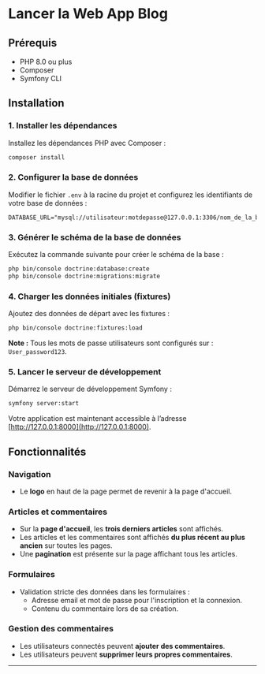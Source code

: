# Lancer la Web App Blog

## Prérequis

- PHP 8.0 ou plus
- Composer
- Symfony CLI

## Installation

### 1. Installer les dépendances

Installez les dépendances PHP avec Composer :

```bash
composer install
```

### 2. Configurer la base de données

Modifier le fichier `.env` à la racine du projet et configurez les identifiants de votre base de données :

```
DATABASE_URL="mysql://utilisateur:motdepasse@127.0.0.1:3306/nom_de_la_base"
```

### 3. Générer le schéma de la base de données

Exécutez la commande suivante pour créer le schéma de la base :

```bash
php bin/console doctrine:database:create
php bin/console doctrine:migrations:migrate
```

### 4. Charger les données initiales (fixtures)

Ajoutez des données de départ avec les fixtures :

```bash
php bin/console doctrine:fixtures:load
```

**Note :** Tous les mots de passe utilisateurs sont configurés sur : `User_password123`.

### 5. Lancer le serveur de développement

Démarrez le serveur de développement Symfony :

```bash
symfony server:start
```

Votre application est maintenant accessible à l’adresse [http://127.0.0.1:8000](http://127.0.0.1:8000).

## Fonctionnalités

### Navigation

- Le **logo** en haut de la page permet de revenir à la page d'accueil.

### Articles et commentaires

- Sur la **page d'accueil**, les **trois derniers articles** sont affichés.
- Les articles et les commentaires sont affichés **du plus récent au plus ancien** sur toutes les pages.
- Une **pagination** est présente sur la page affichant tous les articles.

### Formulaires

- Validation stricte des données dans les formulaires :
  - Adresse email et mot de passe pour l'inscription et la connexion.
  - Contenu du commentaire lors de sa création.

### Gestion des commentaires

- Les utilisateurs connectés peuvent **ajouter des commentaires**.
- Les utilisateurs peuvent **supprimer leurs propres commentaires**.

---
